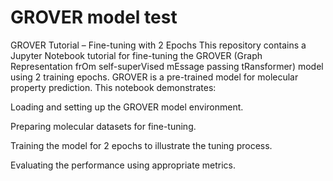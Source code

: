 # GROVER model test
GROVER Tutorial – Fine-tuning with 2 Epochs
This repository contains a Jupyter Notebook tutorial for fine-tuning the GROVER (Graph Representation frOm self-superVised mEssage passing tRansformer) model using 2 training epochs. GROVER is a pre-trained model for molecular property prediction.
This notebook demonstrates:

Loading and setting up the GROVER model environment.

Preparing molecular datasets for fine-tuning.

Training the model for 2 epochs to illustrate the tuning process.

Evaluating the performance using appropriate metrics.
